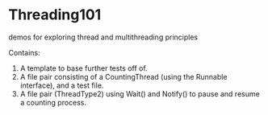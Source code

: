 Threading101
============

demos for exploring thread and multithreading principles

Contains:
  1. A template to base further tests off of.
  2. A file pair consisting of a CountingThread (using the Runnable interface), and a test file.
  3. A file pair (ThreadType2) using Wait() and Notify() to pause and resume a counting process.
